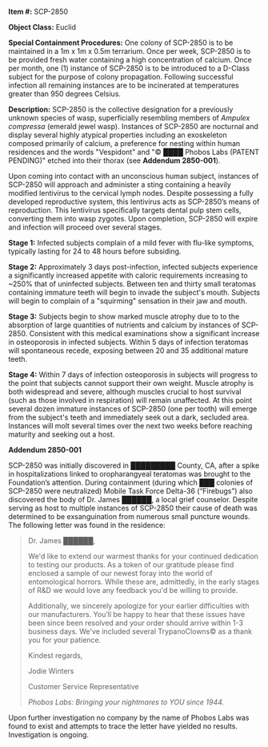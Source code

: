 **Item #:** SCP-2850

**Object Class:** Euclid

**Special Containment Procedures:** One colony of SCP-2850 is to be maintained in a 1m x 1m x 0.5m terrarium. Once per week, SCP-2850 is to be provided fresh water containing a high concentration of calcium. Once per month, one (1) instance of SCP-2850 is to be introduced to a D-Class subject for the purpose of colony propagation. Following successful infection all remaining instances are to be incinerated at temperatures greater than 950 degrees Celsius.

**Description:** SCP-2850 is the collective designation for a previously unknown species of wasp, superficially resembling members of _Ampulex compressa_ (emerald jewel wasp). Instances of SCP-2850 are nocturnal and display several highly atypical properties including an exoskeleton composed primarily of calcium, a preference for nesting within human residences and the words "Vespidont" and "© ████ Phobos Labs (PATENT PENDING)" etched into their thorax (see **Addendum 2850-001**).

Upon coming into contact with an unconscious human subject, instances of SCP-2850 will approach and administer a sting containing a heavily modified lentivirus to the cervical lymph nodes. Despite possessing a fully developed reproductive system, this lentivirus acts as SCP-2850’s means of reproduction. This lentivirus specifically targets dental pulp stem cells, converting them into wasp zygotes. Upon completion, SCP-2850 will expire and infection will proceed over several stages.

**Stage 1:** Infected subjects complain of a mild fever with flu-like symptoms, typically lasting for 24 to 48 hours before subsiding.

**Stage 2:** Approximately 3 days post-infection, infected subjects experience a significantly increased appetite with caloric requirements increasing to ~250% that of uninfected subjects. Between ten and thirty small teratomas containing immature teeth will begin to invade the subject's mouth. Subjects will begin to complain of a "squirming" sensation in their jaw and mouth.

**Stage 3:** Subjects begin to show marked muscle atrophy due to to the absorption of large quantities of nutrients and calcium by instances of SCP-2850. Consistent with this medical examinations show a significant increase in osteoporosis in infected subjects. Within 5 days of infection teratomas will spontaneous recede, exposing between 20 and 35 additional mature teeth.

**Stage 4:** Within 7 days of infection osteoporosis in subjects will progress to the point that subjects cannot support their own weight. Muscle atrophy is both widespread and severe, although muscles crucial to host survival (such as those involved in respiration) will remain unaffected. At this point several dozen immature instances of SCP-2850 (one per tooth) will emerge from the subject's teeth and immediately seek out a dark, secluded area. Instances will molt several times over the next two weeks before reaching maturity and seeking out a host.

**Addendum 2850-001**

SCP-2850 was initially discovered in █████████ County, CA, after a spike in hospitalizations linked to oropharangyeal teratomas was brought to the Foundation’s attention. During containment (during which ███ colonies of SCP-2850 were neutralized) Mobile Task Force Delta-36 (“Firebugs”) also discovered the body of Dr. James ██████, a local grief counselor. Despite serving as host to multiple instances of SCP-2850 their cause of death was determined to be exsanguination from numerous small puncture wounds. The following letter was found in the residence:

> Dr. James ██████,
> 
> We'd like to extend our warmest thanks for your continued dedication to testing our products. As a token of our gratitude please find enclosed a sample of our newest foray into the world of entomological horrors. While these are, admittedly, in the early stages of R&D we would love any feedback you'd be willing to provide.
> 
> Additionally, we sincerely apologize for your earlier difficulties with our manufacturers. You’ll be happy to hear that these issues have been since been resolved and your order should arrive within 1-3 business days. We've included several TrypanoClowns© as a thank you for your patience.
> 
> Kindest regards,
> 
> Jodie Winters
> 
> Customer Service Representative
> 
> _Phobos Labs: Bringing your nightmares to YOU since 1944._

Upon further investigation no company by the name of Phobos Labs was found to exist and attempts to trace the letter have yielded no results. Investigation is ongoing.